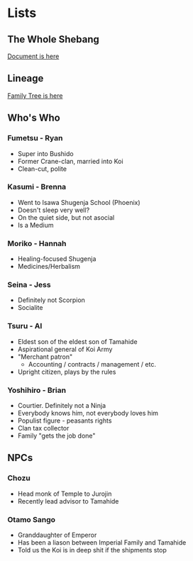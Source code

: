 # Lists

## The Whole Shebang

[Document is here](https://docs.google.com/document/d/16BTqzdzNAX0ZxDa5pSQjAgGEz2OliWqZhS-fo9UOCUE/edit#heading=h.23gu1x9q6lig)

## Lineage

[Family Tree is here](https://drive.google.com/file/d/1A3XTimk4KUczb1rnVvtoNcGXb992b1YI/view?ts=5ea0b8d6)

## Who's Who

### Fumetsu - Ryan

* Super into Bushido
* Former Crane-clan, married into Koi
* Clean-cut, polite

### Kasumi - Brenna

* Went to Isawa Shugenja School (Phoenix)
* Doesn't sleep very well?
* On the quiet side, but not asocial
* Is a Medium

### Moriko - Hannah

* Healing-focused Shugenja
* Medicines/Herbalism

### Seina - Jess

* Definitely not Scorpion
* Socialite

### Tsuru - Al

* Eldest son of the eldest son of Tamahide
* Aspirational general of Koi Army
* "Merchant patron"
	* Accounting / contracts / management / etc.
* Upright citizen, plays by the rules

### Yoshihiro - Brian

* Courtier. Definitely not a Ninja
* Everybody knows him, not everybody loves him
* Populist figure - peasants rights
* Clan tax collector
* Family "gets the job done"

## NPCs

### Chozu

* Head monk of Temple to Jurojin
* Recently lead advisor to Tamahide

### Otamo Sango

* Granddaughter of Emperor
* Has been a liason between Imperial Family and Tamahide
* Told us the Koi is in deep shit if the shipments stop